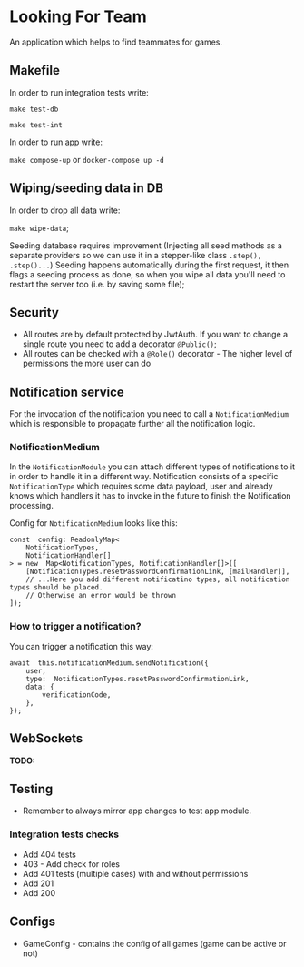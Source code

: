 # Looking For Team

An application which helps to find teammates for games.

## Makefile

In order to run integration tests write:

`make test-db`

`make test-int`

In order to run app write:

`make compose-up` or `docker-compose up -d`

## Wiping/seeding data in DB

In order to drop all data write:

`make wipe-data`;

Seeding database requires improvement (Injecting all seed methods as a separate providers so we can use it in a stepper-like class `.step(), .step()...`)
Seeding happens automatically during the first request, it then flags a seeding process as done, so when you wipe all data you'll need to restart the server too (i.e. by saving some file);

## Security

- All routes are by default protected by JwtAuth. If you want to change a single route you need to add a decorator `@Public()`;
- All routes can be checked with a `@Role()` decorator - The higher level of permissions the more user can do

## Notification service

For the invocation of the notification you need to call a `NotificationMedium` which is responsible to propagate further all the notification logic.

### NotificationMedium

In the `NotificationModule` you can attach different types of notifications to it in order to handle it in a different way. Notification consists of a specific `NotificationType` which requires some data payload, user and already knows which handlers it has to invoke in the future to finish the Notification processing.

Config for `NotificationMedium` looks like this:

```
const  config: ReadonlyMap<
	NotificationTypes,
	NotificationHandler[]
> = new  Map<NotificationTypes, NotificationHandler[]>([
	[NotificationTypes.resetPasswordConfirmationLink, [mailHandler]],
	// ...Here you add different notificatino types, all notification types should be placed.
	// Otherwise an error would be thrown
]);
```

### How to trigger a notification?

You can trigger a notification this way:

```
await  this.notificationMedium.sendNotification({
	user,
	type:  NotificationTypes.resetPasswordConfirmationLink,
	data: {
		verificationCode,
	},
});
```

## WebSockets

**TODO:**

## Testing

- Remember to always mirror app changes to test app module.

### Integration tests checks

- Add 404 tests
- 403 - Add check for roles
- Add 401 tests (multiple cases) with and without permissions
- Add 201
- Add 200

## Configs

- GameConfig - contains the config of all games (game can be active or not)
